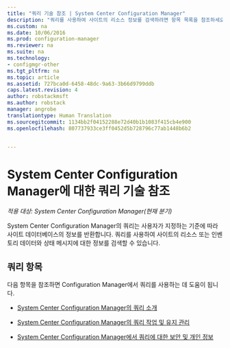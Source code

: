 ```yaml
---
title: "쿼리 기술 참조 | System Center Configuration Manager"
description: "쿼리를 사용하여 사이트의 리소스 정보를 검색하려면 항목 목록을 참조하세요."
ms.custom: na
ms.date: 10/06/2016
ms.prod: configuration-manager
ms.reviewer: na
ms.suite: na
ms.technology:
- configmgr-other
ms.tgt_pltfrm: na
ms.topic: article
ms.assetid: 727bca0d-6458-48dc-9a63-3b66d9799ddb
caps.latest.revision: 4
author: robstackmsft
ms.author: robstack
manager: angrobe
translationtype: Human Translation
ms.sourcegitcommit: 1134bb2f04152288e72d40b1b1083f415cb4e900
ms.openlocfilehash: 807737933ce3ff0452d5b728796c77ab1448b6b2


---                     
```

# <a name="queries-technical-reference-for-system-center-configuration-manager"></a>System Center Configuration Manager에 대한 쿼리 기술 참조

*적용 대상: System Center Configuration Manager(현재 분기)*

System Center Configuration Manager의 쿼리는 사용자가 지정하는 기준에 따라 사이트 데이터베이스의 정보를 반환합니다. 쿼리를 사용하여 사이트의 리소스 또는 인벤토리 데이터와 상태 메시지에 대한 정보를 검색할 수 있습니다.  

## <a name="queries-topics"></a>쿼리 항목  
 다음 항목을 참조하면 Configuration Manager에서 쿼리를 사용하는 데 도움이 됩니다.  

-   [System Center Configuration Manager의 쿼리 소개](../../../core/servers/manage/introduction-to-queries.md)  

-   [System Center Configuration Manager의 쿼리 작업 및 유지 관리](../../../core/servers/manage/operations-and-maintenance-for-queries.md)  

-   [System Center Configuration Manager에서 쿼리에 대한 보안 및 개인 정보](../../../core/servers/manage/security-and-privacy-for-queries.md)  



<!--HONumber=Nov16_HO1-->


